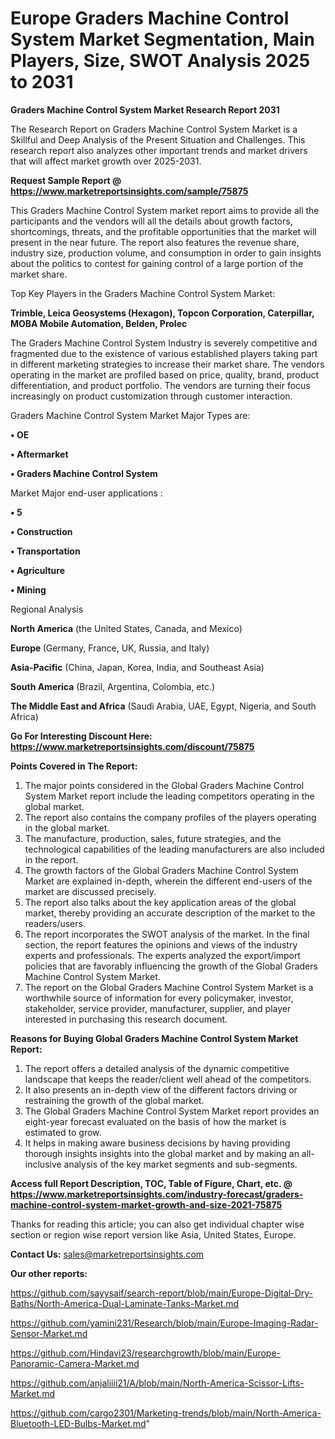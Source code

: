 # Europe Graders Machine Control System Market Segmentation, Main Players, Size, SWOT Analysis 2025 to 2031

<strong>Graders Machine Control System Market Research Report 2031</strong>

The Research Report on Graders Machine Control System Market is a Skillful and Deep Analysis of the Present Situation and Challenges. This research report also analyzes other important trends and market drivers that will affect market growth over 2025-2031.

<strong>Request Sample Report @ <a href=https://www.marketreportsinsights.com/sample/75875>https://www.marketreportsinsights.com/sample/75875</a></strong>

This Graders Machine Control System market report aims to provide all the participants and the vendors will all the details about growth factors, shortcomings, threats, and the profitable opportunities that the market will present in the near future. The report also features the revenue share, industry size, production volume, and consumption in order to gain insights about the politics to contest for gaining control of a large portion of the market share.

Top Key Players in the Graders Machine Control System Market:

<strong>Trimble, Leica Geosystems (Hexagon), Topcon Corporation, Caterpillar, MOBA Mobile Automation, Belden, Prolec</strong>

The Graders Machine Control System Industry is severely competitive and fragmented due to the existence of various established players taking part in different marketing strategies to increase their market share. The vendors operating in the market are profiled based on price, quality, brand, product differentiation, and product portfolio. The vendors are turning their focus increasingly on product customization through customer interaction.

Graders Machine Control System Market Major Types are:

<strong>• OE

• Aftermarket

• Graders Machine Control System</strong>

Market Major end-user applications :

<strong>• 5

• Construction

• Transportation

• Agriculture

• Mining</strong>

Regional Analysis

</u><strong><b>North America</b></strong> (the United States, Canada, and Mexico)

<strong><b>Europe </b></strong>(Germany, France, UK, Russia, and Italy)

<strong><b>Asia-Pacific</b></strong> (China, Japan, Korea, India, and Southeast Asia)

<strong><b>South America</b></strong> (Brazil, Argentina, Colombia, etc.)

<strong><b>The Middle East and Africa</b></strong> (Saudi Arabia, UAE, Egypt, Nigeria, and South Africa)

<strong>Go For Interesting Discount Here: <a href=https://www.marketreportsinsights.com/discount/75875>https://www.marketreportsinsights.com/discount/75875</a></strong>

<strong>Points Covered in The Report:</strong>
<ol>
  <li>The major points considered in the Global Graders Machine Control System Market report include the leading competitors operating in the global market.</li>
  <li>The report also contains the company profiles of the players operating in the global market.</li>
  <li>The manufacture, production, sales, future strategies, and the technological capabilities of the leading manufacturers are also included in the report.</li>
  <li>The growth factors of the Global Graders Machine Control System Market are explained in-depth, wherein the different end-users of the market are discussed precisely.</li>
  <li>The report also talks about the key application areas of the global market, thereby providing an accurate description of the market to the readers/users.</li>
  <li>The report incorporates the SWOT analysis of the market. In the final section, the report features the opinions and views of the industry experts and professionals. The experts analyzed the export/import policies that are favorably influencing the growth of the Global Graders Machine Control System Market.</li>
  <li>The report on the Global Graders Machine Control System Market is a worthwhile source of information for every policymaker, investor, stakeholder, service provider, manufacturer, supplier, and player interested in purchasing this research document.</li>
</ol>
<strong>Reasons for Buying Global Graders Machine Control System Market Report:</strong>

<ol>
  <li>The report offers a detailed analysis of the dynamic competitive landscape that keeps the reader/client well ahead of the competitors.</li>
  <li>It also presents an in-depth view of the different factors driving or restraining the growth of the global market.</li>
  <li>The Global Graders Machine Control System Market report provides an eight-year forecast evaluated on the basis of how the market is estimated to grow.</li>
  <li>It helps in making aware business decisions by having providing thorough insights insights into the global market and by making an all-inclusive analysis of the key market segments and sub-segments.</li>
</ol>
<strong>Access full Report Description, TOC, Table of Figure, Chart, etc. @ <a href=https://www.marketreportsinsights.com/industry-forecast/graders-machine-control-system-market-growth-and-size-2021-75875>https://www.marketreportsinsights.com/industry-forecast/graders-machine-control-system-market-growth-and-size-2021-75875</a></strong>


Thanks for reading this article; you can also get individual chapter wise section or region wise report version like Asia, United States, Europe.

<strong>Contact Us:</strong>
sales@marketreportsinsights.com

<strong>Our other reports:</strong>

<a href=https://github.com/sayysaif/search-report/blob/main/Europe-Digital-Dry-Baths/North-America-Dual-Laminate-Tanks-Market.md>https://github.com/sayysaif/search-report/blob/main/Europe-Digital-Dry-Baths/North-America-Dual-Laminate-Tanks-Market.md</a>

<a href=https://github.com/yamini231/Research/blob/main/Europe-Imaging-Radar-Sensor-Market.md>https://github.com/yamini231/Research/blob/main/Europe-Imaging-Radar-Sensor-Market.md</a>

<a href=https://github.com/Hindavi23/researchgrowth/blob/main/Europe-Panoramic-Camera-Market.md>https://github.com/Hindavi23/researchgrowth/blob/main/Europe-Panoramic-Camera-Market.md</a>

<a href=https://github.com/anjaliiii21/A/blob/main/North-America-Scissor-Lifts-Market.md>https://github.com/anjaliiii21/A/blob/main/North-America-Scissor-Lifts-Market.md</a>

<a href=https://github.com/cargo2301/Marketing-trends/blob/main/North-America-Bluetooth-LED-Bulbs-Market.md>https://github.com/cargo2301/Marketing-trends/blob/main/North-America-Bluetooth-LED-Bulbs-Market.md</a>"
